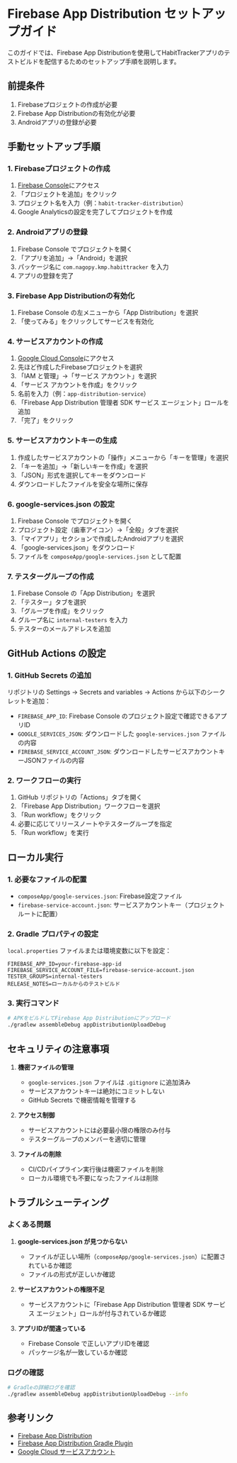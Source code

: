 # Firebase App Distribution セットアップガイド

このガイドでは、Firebase App Distributionを使用してHabitTrackerアプリのテストビルドを配信するためのセットアップ手順を説明します。

## 前提条件

1. Firebaseプロジェクトの作成が必要
2. Firebase App Distributionの有効化が必要
3. Androidアプリの登録が必要

## 手動セットアップ手順

### 1. Firebaseプロジェクトの作成

1. [Firebase Console](https://console.firebase.google.com/)にアクセス
2. 「プロジェクトを追加」をクリック
3. プロジェクト名を入力（例：`habit-tracker-distribution`）
4. Google Analyticsの設定を完了してプロジェクトを作成

### 2. Androidアプリの登録

1. Firebase Console でプロジェクトを開く
2. 「アプリを追加」→「Android」を選択
3. パッケージ名に `com.nagopy.kmp.habittracker` を入力
4. アプリの登録を完了

### 3. Firebase App Distributionの有効化

1. Firebase Console の左メニューから「App Distribution」を選択
2. 「使ってみる」をクリックしてサービスを有効化

### 4. サービスアカウントの作成

1. [Google Cloud Console](https://console.cloud.google.com/)にアクセス
2. 先ほど作成したFirebaseプロジェクトを選択
3. 「IAM と管理」→「サービス アカウント」を選択
4. 「サービス アカウントを作成」をクリック
5. 名前を入力（例：`app-distribution-service`）
6. 「Firebase App Distribution 管理者 SDK サービス エージェント」ロールを追加
7. 「完了」をクリック

### 5. サービスアカウントキーの生成

1. 作成したサービスアカウントの「操作」メニューから「キーを管理」を選択
2. 「キーを追加」→「新しいキーを作成」を選択
3. 「JSON」形式を選択してキーをダウンロード
4. ダウンロードしたファイルを安全な場所に保存

### 6. google-services.json の設定

1. Firebase Console でプロジェクトを開く
2. プロジェクト設定（歯車アイコン）→「全般」タブを選択
3. 「マイアプリ」セクションで作成したAndroidアプリを選択
4. 「google-services.json」をダウンロード
5. ファイルを `composeApp/google-services.json` として配置

### 7. テスターグループの作成

1. Firebase Console の「App Distribution」を選択
2. 「テスター」タブを選択
3. 「グループを作成」をクリック
4. グループ名に `internal-testers` を入力
5. テスターのメールアドレスを追加

## GitHub Actions の設定

### 1. GitHub Secrets の追加

リポジトリの Settings → Secrets and variables → Actions から以下のシークレットを追加：

- `FIREBASE_APP_ID`: Firebase Console のプロジェクト設定で確認できるアプリID
- `GOOGLE_SERVICES_JSON`: ダウンロードした `google-services.json` ファイルの内容
- `FIREBASE_SERVICE_ACCOUNT_JSON`: ダウンロードしたサービスアカウントキーJSONファイルの内容

### 2. ワークフローの実行

1. GitHub リポジトリの「Actions」タブを開く
2. 「Firebase App Distribution」ワークフローを選択
3. 「Run workflow」をクリック
4. 必要に応じてリリースノートやテスターグループを指定
5. 「Run workflow」を実行

## ローカル実行

### 1. 必要なファイルの配置

- `composeApp/google-services.json`: Firebase設定ファイル
- `firebase-service-account.json`: サービスアカウントキー（プロジェクトルートに配置）

### 2. Gradle プロパティの設定

`local.properties` ファイルまたは環境変数に以下を設定：

```properties
FIREBASE_APP_ID=your-firebase-app-id
FIREBASE_SERVICE_ACCOUNT_FILE=firebase-service-account.json
TESTER_GROUPS=internal-testers
RELEASE_NOTES=ローカルからのテストビルド
```

### 3. 実行コマンド

```bash
# APKをビルドしてFirebase App Distributionにアップロード
./gradlew assembleDebug appDistributionUploadDebug
```

## セキュリティの注意事項

1. **機密ファイルの管理**
   - `google-services.json` ファイルは `.gitignore` に追加済み
   - サービスアカウントキーは絶対にコミットしない
   - GitHub Secrets で機密情報を管理する

2. **アクセス制御**
   - サービスアカウントには必要最小限の権限のみ付与
   - テスターグループのメンバーを適切に管理

3. **ファイルの削除**
   - CI/CDパイプライン実行後は機密ファイルを削除
   - ローカル環境でも不要になったファイルは削除

## トラブルシューティング

### よくある問題

1. **google-services.json が見つからない**
   - ファイルが正しい場所（`composeApp/google-services.json`）に配置されているか確認
   - ファイルの形式が正しいか確認

2. **サービスアカウントの権限不足**
   - サービスアカウントに「Firebase App Distribution 管理者 SDK サービス エージェント」ロールが付与されているか確認

3. **アプリIDが間違っている**
   - Firebase Console で正しいアプリIDを確認
   - パッケージ名が一致しているか確認

### ログの確認

```bash
# Gradleの詳細ログを確認
./gradlew assembleDebug appDistributionUploadDebug --info
```

## 参考リンク

- [Firebase App Distribution](https://firebase.google.com/docs/app-distribution)
- [Firebase App Distribution Gradle Plugin](https://firebase.google.com/docs/app-distribution/android/distribute-gradle)
- [Google Cloud サービスアカウント](https://cloud.google.com/iam/docs/service-accounts)